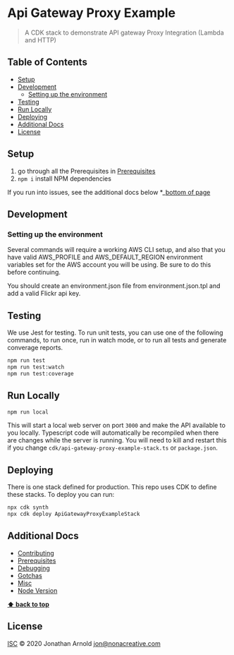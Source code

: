 # Api Gateway Proxy Example <!-- omit in toc -->

> A CDK stack to demonstrate API gateway Proxy Integration (Lambda and HTTP)

<!-- TOC -->

## Table of Contents <!-- omit in toc -->

- [Setup](#setup)
- [Development](#development)
  - [Setting up the environment](#setting-up-the-environment)
- [Testing](#testing)
- [Run Locally](#run-locally)
- [Deploying](#deploying)
- [Additional Docs](#additional-docs)
- [License](#license)

<!-- TOC -->

## Setup

1. go through all the Prerequisites in [Prerequisites](docs/prerequisites.md)
2. `npm i` install NPM dependencies

If you run into issues, see the additional docs below \*\_[bottom of page](#Additional-Docs)

## Development

### Setting up the environment

Several commands will require a working AWS CLI setup, and also that you have valid AWS_PROFILE and AWS_DEFAULT_REGION environment variables set for the AWS account you will be using. Be sure to do this before continuing.

You should create an environment.json file from environment.json.tpl and add a valid Flickr api key.

## Testing

We use Jest for testing. To run unit tests, you can use one of the following commands, to run once, run in watch mode, or to run all tests and generate converage reports.

```bash
npm run test
npm run test:watch
npm run test:coverage
```

## Run Locally

```bash
npm run local
```

This will start a local web server on port `3000` and make the API available to you locally. Typescript code will automatically be recompiled when there are changes while the server is running. You will need to kill and restart this if you change `cdk/api-gateway-proxy-example-stack.ts` or `package.json`.

## Deploying

There is one stack defined for production. This repo uses CDK to define these stacks. To deploy you can run:

```bash
npx cdk synth
npx cdk deploy ApiGatewayProxyExampleStack
```

## Additional Docs

- [Contributing](docs/contributing.md)
- [Prerequisites](docs/prerequisites.md)
- [Debugging](docs/debugging.md)
- [Gotchas](docs/gotchas.md)
- [Misc](docs/misc.md)
- [Node Version](docs/node-version.md)

**[⬆ back to top](#table-of-contents)**

## License

[ISC](LICENSE) © 2020 Jonathan Arnold <jon@nonacreative.com>
